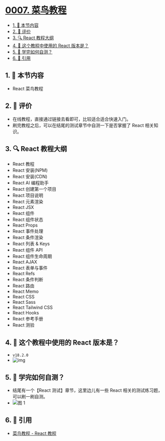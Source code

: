 # [0007. 菜鸟教程](https://github.com/tnotesjs/TNotes.react/tree/main/notes/0007.%20%E8%8F%9C%E9%B8%9F%E6%95%99%E7%A8%8B)

<!-- region:toc -->

- [1. 🎯 本节内容](#1--本节内容)
- [2. 🫧 评价](#2--评价)
- [3. 🔍 React 教程大纲](#3--react-教程大纲)
- [4. 🤔 这个教程中使用的 React 版本是？](#4--这个教程中使用的-react-版本是)
- [5. 🤔 学完如何自测？](#5--学完如何自测)
- [6. 🔗 引用](#6--引用)

<!-- endregion:toc -->

## 1. 🎯 本节内容

- React 菜鸟教程

## 2. 🫧 评价

- 在线教程，直接通过链接去看即可，比较适合适合快速入门。
- 刷完教程之后，可以在结尾的测试章节中自测一下是否掌握了 React 相关知识。

## 3. 🔍 React 教程大纲

- React 教程
- React 安装(NPM)
- React 安装(CDN)
- React AI 编程助手
- React 创建第一个项目
- React 项目说明
- React 元素渲染
- React JSX
- React 组件
- React 组件状态
- React Props
- React 事件处理
- React 条件渲染
- React 列表 & Keys
- React 组件 API
- React 组件生命周期
- React AJAX
- React 表单与事件
- React Refs
- React 条件判断
- React 路由
- React Memo
- React CSS
- React Sass
- React Tailwind CSS
- React Hooks
- React 参考手册
- React 测验

## 4. 🤔 这个教程中使用的 React 版本是？

- `v18.2.0`
- ![img](https://cdn.jsdelivr.net/gh/tnotesjs/imgs@main/2025-10-17-14-53-18.png)

## 5. 🤔 学完如何自测？

- 结尾有一个【React 测试】章节，这里边儿有一些 React 相关的测试练习题，可以刷一刷自测。
- ![图 1](https://cdn.jsdelivr.net/gh/tnotesjs/imgs@main/2025-10-17-14-57-19.png)

## 6. 🔗 引用

- [菜鸟教程 - React 教程][1]

[1]: https://www.runoob.com/react/react-tutorial.html
